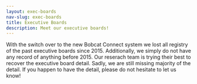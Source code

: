 ```yaml
---
layout: exec-boards
nav-slug: exec-boards
title: Executive Boards
description: Meet our executive boards!
---
```


With the switch over to the new Bobcat Connect
system we lost all registry of the past executive boards since 2015.
Additionally, we simply do not have any record of anything before 2015. Our reserach team is trying their best to recover the executive board detail.
Sadly, we are still missing majority of the detail. If you happen to have the detail, please do not hesitate to let us know!
